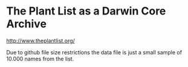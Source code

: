 # The Plant List as a Darwin Core Archive

http://www.theplantlist.org/

Due to github file size restrictions the data file is just a small sample of 10.000 names from the list.

